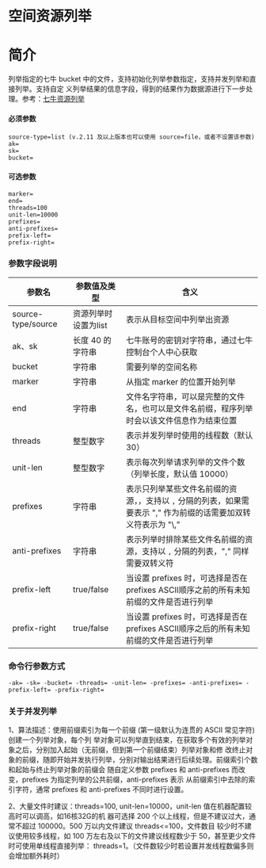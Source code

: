 # 空间资源列举

# 简介
列举指定的七牛 bucket 中的文件，支持初始化列举参数指定，支持并发列举和直接列举。支持自定
义列举结果的信息字段，得到的结果作为数据源进行下一步处理。参考：[七牛资源列举](https://developer.qiniu.com/kodo/api/1284/list)  

#### 必须参数
```
source-type=list (v.2.11 及以上版本也可以使用 source=file，或者不设置该参数)
ak=
sk=
bucket=
```

#### 可选参数
```
marker=
end=
threads=100
unit-len=10000
prefixes=
anti-prefixes=
prefix-left=
prefix-right=
```

### 参数字段说明
|参数名|参数值及类型 | 含义|  
|-----|-------|-----|  
|source-type/source| 资源列举时设置为list | 表示从目标空间中列举出资源|  
|ak、sk|长度 40 的字符串|七牛账号的密钥对字符串，通过七牛控制台个人中心获取|  
|bucket|字符串| 需要列举的空间名称|  
|marker|字符串| 从指定 marker 的位置开始列举 |  
|end|字符串| 文件名字符串，可以是完整的文件名，也可以是文件名前缀，程序列举时会以该文件信息作为结束位置|  
|threads| 整型数字| 表示并发列举时使用的线程数（默认 30）|  
|unit-len| 整型数字| 表示每次列举请求列举的文件个数（列举长度，默认值 10000）|  
|prefixes| 字符串| 表示只列举某些文件名前缀的资源，，支持以 `,` 分隔的列表，如果需要表示 "," 作为前缀的话需要加双转义符表示为 "\\,"|  
|anti-prefixes| 字符串| 表示列举时排除某些文件名前缀的资源，支持以 `,` 分隔的列表，"," 同样需要双转义符|  
|prefix-left| true/false| 当设置 prefixes 时，可选择是否在prefixes ASCII顺序之前的所有未知前缀的文件是否进行列举|  
|prefix-right| true/false| 当设置 prefixes 时，可选择是否在prefixes ASCII顺序之后的所有未知前缀的文件是否进行列举|  

### 命令行参数方式
```
-ak= -sk= -bucket= -threads= -unit-len= -prefixes= -anti-prefixes= -prefix-left= -prefix-right=
```

### 关于并发列举
1、算法描述：使用前缀索引为每一个前缀 (第一级默认为连贯的 ASCII 常见字符) 创建一个列举对象，每个列
举对象可以列举直到结束，在获取多个有效的列举对象之后，分别加入起始（无前缀，但到第一个前缀结束）列举对象和修
改终止对象的前缀，随即开始并发执行列举，分别对输出结果进行后续处理。前缀索引个数和起始与终止列举对象的前缀会
随自定义参数 prefixes 和 anti-prefixes 而改变，prefixes 为指定列举的公共前缀，anti-prefixes 表示
从前缀索引中去除的索引字符，通常 prefixes 和 anti-prefixes 不同时进行设置。  

2、大量文件时建议：threads=100, unit-len=10000，unit-len 值在机器配置较高时可以调高，如16核32G的机
器可选择 200 个以上线程，但是不建议过大，通常不超过 100000。500 万以内文件建议 threads<=100，文件数目
较少时不建议使用较多线程，如 100 万左右及以下的文件建议线程数少于 50，甚至更少文件时可使用单线程直接列举：
threads=1。（文件数较少时若设置并发线程数偏多则会增加额外耗时）
